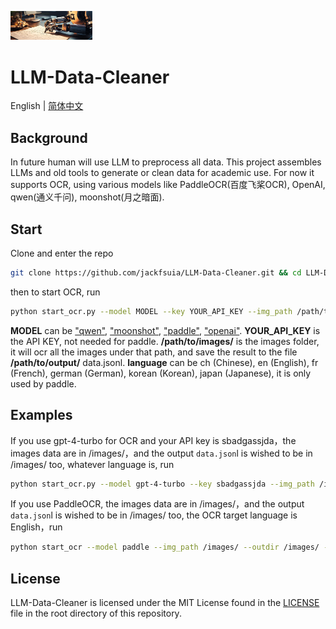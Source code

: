 <p align="left">
    <img src="logo/logo.png" width="26%" >
</p>

# LLM-Data-Cleaner
English | [简体中文](README.md)
## Background
In future human will use LLM to preprocess all data. This project assembles LLMs and old tools to generate or clean data for academic use. For now it supports OCR, using various models like PaddleOCR(百度飞桨OCR), OpenAI, qwen(通义千问), moonshot(月之暗面).
## Start
Clone and enter the repo
```bash
git clone https://github.com/jackfsuia/LLM-Data-Cleaner.git && cd LLM-Data-Cleaner
```
then to start OCR, run 
```bash
python start_ocr.py --model MODEL --key YOUR_API_KEY --img_path /path/to/images/ --outdir /path/to/output/ --lang language
```
**MODEL** can be ["qwen"](https://help.aliyun.com/zh/dashscope/developer-reference/activate-dashscope-and-create-an-api-key), ["moonshot"](https://platform.moonshot.cn/console/api-keys), ["paddle"](https://github.com/PaddlePaddle/PaddleOCR), ["openai"](https://platform.openai.com/docs/models/overview). **YOUR_API_KEY** is the API KEY, not needed for paddle. **/path/to/images/** is the images folder, it will ocr all the images under that path, and save the result to the file **/path/to/output/** data.jsonl. **language** can be ch (Chinese), en (English), fr (French), german (German), korean (Korean), japan (Japanese), it is only used by paddle.
## Examples
If you use gpt-4-turbo for OCR and your API key is sbadgassjda，the images data are in /images/，and the output `data.json`l is wished to be in /images/ too, whatever language is, run
```bash
python start_ocr.py --model gpt-4-turbo --key sbadgassjda --img_path /images/ --outdir /images/
```
If you use PaddleOCR, the images data are in /images/，and the output `data.json`l is wished to be in /images/ too, the OCR target language is English，run
```bash
python start_ocr --model paddle --img_path /images/ --outdir /images/ --lang en
```
## License

LLM-Data-Cleaner is licensed under the MIT License found in the [LICENSE](LICENSE) file in the root directory of this repository.
